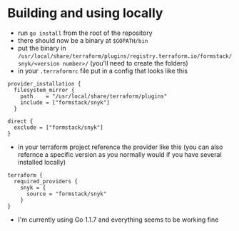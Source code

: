 # Building and using locally
- run `go install` from the root of the repository
- there should now be a binary at `$GOPATH/bin`
- put the binary in `/usr/local/share/terraform/plugins/registry.terraform.io/formstack/snyk/<version number>/` (you'll need to create the folders)
- in your `.terraformrc` file put in a config that looks like this
```
provider_installation {
  filesystem_mirror {
    path    = "/usr/local/share/terraform/plugins"
    include = ["formstack/snyk"]
  }

direct {
  exclude = ["formstack/snyk"]
}
```

- in your terraform project reference the provider like this (you can also refernce a specific version as you normally would if you have several installed locally)
```
terraform {
  required_providers {
    snyk = {
      source = "formstack/snyk"
    }
}
```
- I'm currently using Go 1.1.7 and everything seems to be working fine

